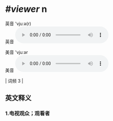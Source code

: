 # ***\#viewer*** n
英音 'vjuːə(r)  
英音
<audio src="./media/viewer1.aac" controls="controls"></audio>

美音 'vjuːər  
美音
<audio src="./media/viewer2.aac" controls="controls"></audio>



| 词频 3 |  

英文释义
---
### 1.**电视观众；观看者**  


